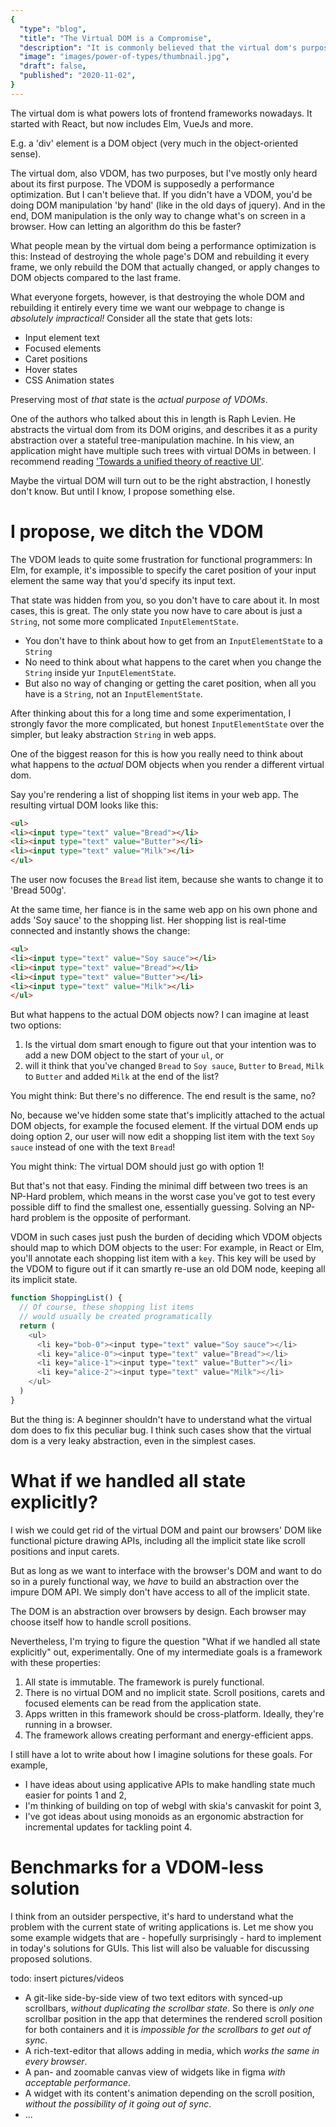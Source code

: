 ```yaml
---
{
  "type": "blog",
  "title": "The Virtual DOM is a Compromise",
  "description": "It is commonly believed that the virtual dom's purpose is performance for web apps. But it's an abstraction! Is it really a negative-cost abstraction? No. It's purpose is mainly something else: It's a pure abstraction over an stateful and impure API.",
  "image": "images/power-of-types/thumbnail.jpg",
  "draft": false,
  "published": "2020-11-02",
}
---
```


The virtual dom is what powers lots of frontend frameworks nowadays. It started with React, but now includes Elm, VueJs and more.

<in-margin>
<info title="DOM = Document Object Model.">
E.g. a 'div' element is a DOM object (very much in the object-oriented sense).
</info>
</in-margin>

The virtual dom, also VDOM, has two purposes, but I've mostly only heard about its first purpose. The VDOM is supposedly a performance optimization. But I can't believe that. If you didn't have a VDOM, you'd be doing DOM manipulation 'by hand' (like in the old days of jquery). And in the end, DOM manipulation is the only way to change what's on screen in a browser. How can letting an algorithm do this be faster?

What people mean by the virtual dom being a performance optimization is this: Instead of destroying the whole page's DOM and rebuilding it every frame, we only rebuild the DOM that actually changed, or apply changes to DOM objects compared to the last frame.

What everyone forgets, however, is that destroying the whole DOM and rebuilding it entirely every time we want our webpage to change is *absolutely impractical!* Consider all the state that gets lots:

* Input element text
* Focused elements
* Caret positions
* Hover states
* CSS Animation states

Preserving most of *that* state is the *actual purpose of VDOMs*.

One of the authors who talked about this in length is Raph Levien. He abstracts the virtual dom from its DOM origins, and describes it as a purity abstraction over a stateful tree-manipulation machine. In his view, an application might have multiple such trees with virtual DOMs in between. I recommend reading ['Towards a unified theory of reactive UI'](https://raphlinus.github.io/ui/druid/2019/11/22/reactive-ui.html).

Maybe the virtual DOM will turn out to be the right abstraction, I honestly don't know. But until I know, I propose something else.



# I propose, we ditch the VDOM


The VDOM leads to quite some frustration for functional programmers: In Elm, for example, it's impossible to specify the caret position of your input element the same way that you'd specify its input text.

That state was hidden from you, so you don't have to care about it. In most cases, this is great. The only state you now have to care about is just a `String`, not some more complicated `InputElementState`.

* You don't have to think about how to get from an `InputElementState` to a `String`
* No need to think about what happens to the caret when you change the `String` inside yur `InputElementState`.
* But also no way of changing or getting the caret position, when all you have is a `String`,  not an `InputElementState`.

After thinking about this for a long time and some experimentation, I strongly favor the more complicated, but honest `InputElementState` over the simpler, but leaky abstraction `String` in web apps.

One of the biggest reason for this is how you really need to think about what happens to the *actual* DOM objects when you render a different virtual dom.

Say you're rendering a list of shopping list items in your web app. The resulting virtual DOM looks like this:

```html
<ul>
<li><input type="text" value="Bread"></li>
<li><input type="text" value="Butter"></li>
<li><input type="text" value="Milk"></li>
</ul>
```

The user now focuses the `Bread` list item, because she wants to change it to 'Bread 500g'.

At the same time, her fiance is in the same web app on his own phone and adds 'Soy sauce' to the shopping list. Her shopping list is real-time connected and instantly shows the change:

```html
<ul>
<li><input type="text" value="Soy sauce"></li>
<li><input type="text" value="Bread"></li>
<li><input type="text" value="Butter"></li>
<li><input type="text" value="Milk"></li>
</ul>
```

But what happens to the actual DOM objects now? I can imagine at least two options:

1. Is the virtual dom smart enough to figure out that your intention was to add a new DOM object to the start of your `ul`, or
2. will it think that you've changed `Bread` to `Soy sauce`, `Butter` to `Bread`, `Milk` to `Butter` and added `Milk` at the end of the list?

You might think: But there's no difference. The end result is the same, no?

No, because we've hidden some state that's implicitly attached to the actual DOM objects, for example the focused element. If the virtual DOM ends up doing option 2, our user will now edit a shopping list item with the text `Soy sauce` instead of one with the text `Bread`!

You might think: The virtual DOM should just go with option 1!

But that's not that easy. Finding the minimal diff between two trees is an NP-Hard problem, which means in the worst case you've got to test every possible diff to find the smallest one, essentially guessing. Solving an NP-hard problem is the opposite of performant.

VDOM in such cases just push the burden of deciding which VDOM objects should map to which DOM objects to the user: For example, in React or Elm, you'll annotate each shopping list item with a `key`. This key will be used by the VDOM to figure out if it can smartly re-use an old DOM node, keeping all its implicit state.

```js
function ShoppingList() {
  // Of course, these shopping list items
  // would usually be created programatically
  return (
    <ul>
      <li key="bob-0"><input type="text" value="Soy sauce"></li>
      <li key="alice-0"><input type="text" value="Bread"></li>
      <li key="alice-1"><input type="text" value="Butter"></li>
      <li key="alice-2"><input type="text" value="Milk"></li>
    </ul>
  )
}
```

But the thing is: A beginner shouldn't have to understand what the virtual dom does to fix this peculiar bug. I think such cases show that the virtual dom is a very leaky abstraction, even in the simplest cases.



# What if we handled all state explicitly?


I wish we could get rid of the virtual DOM and paint our browsers' DOM like functional picture drawing APIs, including all the implicit state like scroll positions and input carets.

But as long as we want to interface with the browser's DOM and want to do so in a purely functional way, we *have* to build an abstraction over the impure DOM API. We simply don't have access to all of the implicit state.

The DOM is an abstraction over browsers by design. Each browser may choose itself how to handle scroll positions.

Nevertheless, I'm trying to figure the question "What if we handled all state explicitly" out, experimentally.
One of my intermediate goals is a framework with these properties:

1. All state is immutable. The framework is purely functional.
2. There is no virtual DOM and no implicit state. Scroll positions, carets and focused elements can be read from the application state.
3. Apps written in this framework should be cross-platform. Ideally, they're running in a browser.
4. The framework allows creating performant and energy-efficient apps.

I still have a lot to write about how I imagine solutions for these goals. For example,

* I have ideas about using applicative APIs to make handling state much easier for points 1 and 2,
* I'm thinking of building on top of webgl with skia's canvaskit for point 3,
* I've got ideas about using monoids as an ergonomic abstraction for incremental updates for tackling point 4.



# Benchmarks for a VDOM-less solution


I think from an outsider perspective, it's hard to understand what the problem with the current state of writing applications is. Let me show you some example widgets that are - hopefully surprisingly - hard to implement in today's solutions for GUIs. This list will also be valuable for discussing proposed solutions.

todo: insert pictures/videos

* A git-like side-by-side view of two text editors with synced-up scrollbars, *without duplicating the scrollbar state*. So there is *only one* scrollbar position in the app that determines the rendered scroll position for both containers and it is *impossible for the scrollbars to get out of sync*.
* A rich-text-editor that allows adding in media, which *works the same in every browser*.
* A pan- and zoomable canvas view of widgets like in figma *with acceptable performance*.
* A widget with its content's animation depending on the scroll position, *without the possibility of it going out of sync*.
* ...